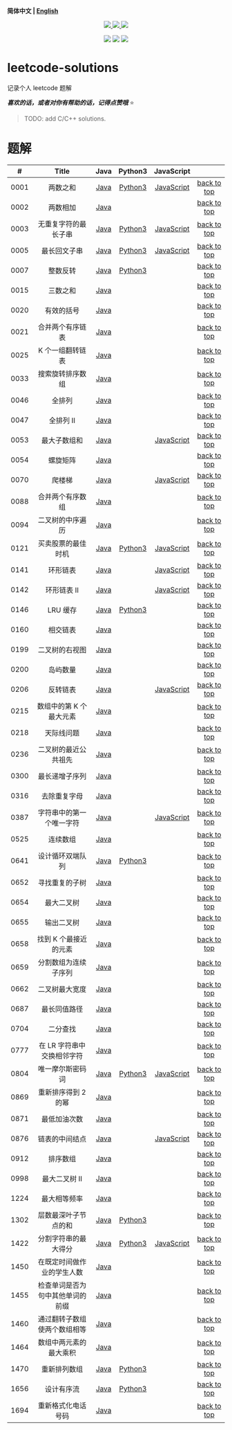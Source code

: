 **简体中文 | [English](./README.md)**

<p align="center">
    <a href="https://github.com/lyzsk/leetcode-solutions/blob/master/LICENSE">
        <img src="https://img.shields.io/github/license/lyzsk/leetcode-solutions.svg?style=plastic&logo=github" />
    </a>
    <a href="https://github.com/lyzsk/leetcode-solutions/members">
        <img src="https://img.shields.io/github/forks/lyzsk/leetcode-solutions.svg?style=plastic&logo=github" />
    </a>
    <a href="https://github.com/lyzsk/leetcode-solutions/stargazers">
        <img src="https://img.shields.io/github/stars/lyzsk/leetcode-solutions.svg?style=plastic&logo=github" />
    </a>
</p>

<p align="center">
    <img src="https://img.shields.io/badge/-Java-D61C4E?style=plastic&logo=openjdk&logoColor=FFFFFF" />
    <img src="https://img.shields.io/badge/-Python3-D61C4E?style=plastic&logo=python&logoColor=3776AB" />
    <img src="https://img.shields.io/badge/-JavaScript-D61C4E?style=plastic&logo=javascript&logoColor=F7DF1E" />
</p>

# leetcode-solutions

记录个人 leetcode 题解

**_喜欢的话，或者对你有帮助的话，记得点赞哦_** :star:

> TODO: add C/C++ solutions.

# 题解

|  #   |              Title               |       Java        |      Python3       |      JavaScript       |               |
| :--: | :------------------------------: | :---------------: | :----------------: | :-------------------: | :-----------: |
| 0001 |             两数之和             | [Java][java-0001] | [Python3][py-0001] | [JavaScript][js-0001] | [back to top] |
| 0002 |             两数相加             | [Java][java-0002] |                    |                       | [back to top] |
| 0003 |       无重复字符的最长子串       | [Java][java-0003] | [Python3][py-0003] | [JavaScript][js-0003] | [back to top] |
| 0005 |           最长回文子串           | [Java][java-0005] | [Python3][py-0005] | [JavaScript][js-0005] | [back to top] |
| 0007 |             整数反转             | [Java][java-0007] | [Python3][py-0007] |                       | [back to top] |
| 0015 |             三数之和             | [Java][java-0015] |                    |                       | [back to top] |
| 0020 |            有效的括号            | [Java][java-0020] |                    |                       | [back to top] |
| 0021 |         合并两个有序链表         | [Java][java-0021] |                    |                       | [back to top] |
| 0025 |         K 个一组翻转链表         | [Java][java-0025] |                    |                       | [back to top] |
| 0033 |         搜索旋转排序数组         | [Java][java-0033] |                    |                       | [back to top] |
| 0046 |              全排列              | [Java][java-0046] |                    |                       | [back to top] |
| 0047 |            全排列 II             | [Java][java-0047] |                    |                       | [back to top] |
| 0053 |           最大子数组和           | [Java][java-0053] |                    | [JavaScript][js-0053] | [back to top] |
| 0054 |             螺旋矩阵             | [Java][java-0054] |                    |                       | [back to top] |
| 0070 |              爬楼梯              | [Java][java-0070] |                    | [JavaScript][js-0070] | [back to top] |
| 0088 |         合并两个有序数组         | [Java][java-0088] |                    |                       | [back to top] |
| 0094 |         二叉树的中序遍历         | [Java][java-0094] |                    |                       | [back to top] |
| 0121 |        买卖股票的最佳时机        | [Java][java-0121] | [Python3][py-0121] | [JavaScript][js-0121] | [back to top] |
| 0141 |             环形链表             | [Java][java-0141] |                    | [JavaScript][js-0141] | [back to top] |
| 0142 |           环形链表 II            | [Java][java-0142] |                    | [JavaScript][js-0142] | [back to top] |
| 0146 |             LRU 缓存             | [Java][java-0146] | [Python3][py-0146] |                       | [back to top] |
| 0160 |             相交链表             | [Java][java-0160] |                    |                       | [back to top] |
| 0199 |          二叉树的右视图          | [Java][java-0199] |                    |                       | [back to top] |
| 0200 |             岛屿数量             | [Java][java-0200] |                    |                       | [back to top] |
| 0206 |             反转链表             | [Java][java-0206] |                    | [JavaScript][js-0206] | [back to top] |
| 0215 |     数组中的第 K 个最大元素      | [Java][java-0215] |                    |                       | [back to top] |
| 0218 |            天际线问题            | [Java][java-0218] |                    |                       | [back to top] |
| 0236 |       二叉树的最近公共祖先       | [Java][java-0236] |                    |                       | [back to top] |
| 0300 |          最长递增子序列          | [Java][java-0300] |                    |                       | [back to top] |
| 0316 |           去除重复字母           | [Java][java-0316] |                    |                       | [back to top] |
| 0387 |     字符串中的第一个唯一字符     | [Java][java-0387] |                    | [JavaScript][js-0387] | [back to top] |
| 0525 |             连续数组             | [Java][java-0525] |                    |                       | [back to top] |
| 0641 |         设计循环双端队列         | [Java][java-0641] | [Python3][py-0641] |                       | [back to top] |
| 0652 |          寻找重复的子树          | [Java][java-0652] |                    |                       | [back to top] |
| 0654 |            最大二叉树            | [Java][java-0654] |                    |                       | [back to top] |
| 0655 |            输出二叉树            | [Java][java-0655] |                    |                       | [back to top] |
| 0658 |      找到 K 个最接近的元素       | [Java][java-0658] |                    |                       | [back to top] |
| 0659 |       分割数组为连续子序列       | [Java][java-0659] |                    |                       | [back to top] |
| 0662 |          二叉树最大宽度          | [Java][java-0662] |                    |                       | [back to top] |
| 0687 |           最长同值路径           | [Java][java-0687] |                    |                       | [back to top] |
| 0704 |             二分查找             | [Java][java-0704] |                    |                       | [back to top] |
| 0777 |    在 LR 字符串中交换相邻字符    | [Java][java-0777] |                    |                       | [back to top] |
| 0804 |         唯一摩尔斯密码词         | [Java][java-0804] | [Python3][py-0804] | [JavaScript][js-0804] | [back to top] |
| 0869 |       重新排序得到 2 的幂        | [Java][java-0869] |                    |                       | [back to top] |
| 0871 |           最低加油次数           | [Java][java-0871] |                    |                       | [back to top] |
| 0876 |          链表的中间结点          | [Java][java-0876] |                    | [JavaScript][js-0876] | [back to top] |
| 0912 |             排序数组             | [Java][java-0912] |                    |                       | [back to top] |
| 0998 |          最大二叉树 II           | [Java][java-0998] |                    |                       | [back to top] |
| 1224 |           最大相等频率           | [Java][java-1224] |                    |                       | [back to top] |
| 1302 |       层数最深叶子节点的和       | [Java][java-1302] | [Python3][py-1302] |                       | [back to top] |
| 1422 |       分割字符串的最大得分       | [Java][java-1422] | [Python3][py-1422] | [JavaScript][js-1422] | [back to top] |
| 1450 |    在既定时间做作业的学生人数    | [Java][java-1450] |                    |                       | [back to top] |
| 1455 | 检查单词是否为句中其他单词的前缀 | [Java][java-1455] |                    |                       | [back to top] |
| 1460 |   通过翻转子数组使两个数组相等   | [Java][java-1460] |                    |                       | [back to top] |
| 1464 |      数组中两元素的最大乘积      | [Java][java-1464] |                    |                       | [back to top] |
| 1470 |           重新排列数组           | [Java][java-1470] | [Python3][py-1470] |                       | [back to top] |
| 1656 |            设计有序流            | [Java][java-1656] | [Python3][py-1656] |                       | [back to top] |
| 1694 |        重新格式化电话号码        | [Java][java-1694] |                    |                       | [back to top] |

[back to top]: #solutions
[java-0001]: ./java-solutions/0001-two-sum/src/Solution.java
[py-0001]: ./python-solutions/0001-two-sum/solution.py
[js-0001]: ./javascript-solutions/0001-two-sum/solution.js
[java-0002]: ./java-solutions/0002-add-two-numbers/src/Solution.java
[java-0003]: ./java-solutions/0003-longest-substring-without-repeating-characters/src/Solution.java
[py-0003]: ./python-solutions/0003-longest-substring-without-repeating-characters/solution.py
[js-0003]: ./javascript-solutions/0003-longest-substring-without-repeating-characters/solution.js
[java-0005]: ./java-solutions/0005-longest-palindromic-substring/src/Solution.java
[py-0005]: ./python-solutions/0005-longest-palindromic-substring/solution.py
[js-0005]: ./javascript-solutions/0005-longest-palindromic-substring/solution.js
[java-0007]: ./java-solutions/0007-reverse-integer/src/Solution.java
[py-0007]: ./python-solutions/0007-reverse-integer/solution.py
[java-0015]: ./java-solutions/0015-3-sum/src/Solution.java
[java-0020]: ./java-solutions/0020-valid-parentheses/src/Solution.java
[java-0021]: ./java-solutions/0021-merge-two-sorted-lists/src/Solution.java
[java-0025]: ./java-solutions/0025-reverse-nodes-in-k-group/src/Solution.java
[java-0033]: ./java-solutions/0033-search-in-rotated-sorted-array/src/Solution.java
[java-0046]: ./java-solutions/0046-permutations/src/Solution.java
[java-0047]: ./java-solutions/0047-permutations-ii/src/Solution.java
[java-0053]: ./java-solutions/0053-maximum-subarray/src/Solution.java
[js-0053]: ./javascript-solutions/0053-maximum-subarray/solution.js
[java-0054]: ./java-solutions/0054-spiral-matrix/src/Solution.java
[java-0070]: ./java-solutions/0070-climbing-stairs/src/Solution.java
[js-0070]: ./javascript-solutions/0070-climbing-stairs/solution.js
[java-0088]: ./java-solutions/0088-merge-sorted-array/src/Solution.java
[java-0094]: ./java-solutions/0094-binary-tree-inorder-traversal/src/Solution.java
[java-0121]: ./java-solutions/0121-best-time-to-buy-and-sell-stock/src/Solution.java
[py-0121]: ./python-solutions/0121-best-time-to-buy-and-sell-stock/solution.py
[js-0121]: ./javascript-solutions/0121-best-time-to-buy-and-sell-stock/solution.js
[java-0141]: ./java-solutions/0141-linked-list-cycle/src/Solution.java
[js-0141]: ./javascript-solutions/0141-linked-list-cycle/solution.js
[java-0142]: ./java-solutions/0142-linked-list-cycle-ii/src/Solution.java
[js-0142]: ./javascript-solutions/0142-linked-list-cycle-ii/solution.js
[java-0146]: ./java-solutions/0146-lru-cache/src/LRUCache.java
[py-0146]: ./python-solutions/0146-lru-cache/solution.py
[java-0160]: ./java-solutions/0160-intersection-of-two-linked-lists/src/Solution.java
[java-0199]: ./java-solutions/0199-binary-tree-side-view/src/Solution.java
[java-0200]: ./java-solutions/0200-number-of-islands/src/Solution.java
[java-0206]: ./java-solutions/0206-reverse-linked-list/src/Solution.java
[js-0206]: ./javascript-solutions/0206-reverse-linked-list/solution.js
[java-0215]: ./java-solutions/0215-kth-largest-element-in-an-array/src/
[java-0218]: ./java-solutions/0218-the-skyline-problem/src/Solution.java
[java-0236]: ./java-solutions/0236-lowest-common-ancestor-of-a-binary-tree/src/Solution.java
[java-0300]: ./java-solutions/0300-longest-increasing-subsequence/src/Solution.java
[java-0316]: ./java-solutions/0316-remove-duplicate-letters/src/Solution.java
[java-0387]: ./java-solutions/0387-first-unique-character-in-a-string/src/Solution.java
[js-0387]: ./javascript-solutions/0387-first-unique-character-in-a-string/solution.js
[java-0641]: ./java-solutions/0641-design-circular-deque/src/MyCircularDeque.java
[py-0641]: ./python-solutions/0641-design-circular-deque/solution.py
[java-0525]: ./java-solutions/0525-contiguous-array/src/Solution.java
[java-0652]: ./java-solutions/0652-find-duplicate-subtrees/src/Solution.java
[java-0654]: ./java-solutions/0654-maximum-binary-tree/src/
[java-0655]: ./java-solutions/0655-print-binary-tree/src/
[java-0658]: ./java-solutions/0658-find-k-closest-elements/src/Solution.java
[java-0659]: ./java-solutions/0659-split-array-into-consecutive-subsequences/src/Solution.java
[java-0662]: ./java-solutions/0662-maximum-width-of-binary-tree/src/
[java-0687]: ./java-solutions/0687-longest-univalue-path/src/Solution.java
[java-0704]: ./java-solutions/0704-binary-search/src/Solution.java
[java-0777]: ./java-solutions/0777-swap-adjacent-in-lr-string/src/Solution.java
[java-0804]: ./java-solutions/0804-unique-morse-code-words/src/Solution.java
[py-0804]: ./python-solutions/0804-unique-morse-code-words/solution.py
[js-0804]: ./javascript-solutions/0804-unique-morse-code-words/solution.js
[java-0869]: ./java-solutions/0869-reordered-power-of-2/src/Solution.java
[java-0871]: ./java-solutions/0871-minimum-number-of-refueling-stops/src/Solution.java
[java-0876]: ./java-solutions/0876-middle-of-the-linked-list/src/Solution.java
[js-0876]: ./javascript-solutions/0876-middle-of-the-linked-list/solution.js
[java-0912]: ./java-solutions/0912-sort-an-array/src/quicksort/
[java-0998]: ./java-solutions/0998-maximum-binary-tree-ii/src/Solution.java
[java-1224]: ./java-solutions/1224-maximum-equal-frequency/src/Solution.java
[java-1302]: ./java-solutions/1302-deepest-leaves-sum/src
[py-1302]: ./python-solutions/1302-deepest-leaves-sum/
[java-1422]: ./java-solutions/1422-maximum-score-after-splitting-a-string/src/Solution.java
[py-1422]: ./python-solutions/1422-maximum-score-after-splitting-a-string/solution.py
[js-1422]: ./javascript-solutions/1422-maximum-score-after-splitting-a-string/solution.js
[java-1450]: ./java-solutions/1450-number-of-students-doing-homework-at-a-given-time/src
[java-1455]: ./java-solutions/1455-check-if-a-word-occurs-as-a-prefix-of-any-word-in-a-sentence/src/Solution.java
[java-1460]: ./java-solutions/1460-make-two-arrays-equal-by-reversing-sub-arrays/src/Solution.java
[java-1464]: ./java-solutions/1464-maximum-product-of-two-elements-in-an-array/src/Solution.java
[java-1470]: ./java-solutions/1470-shuffle-the-array/src/Solution.java
[py-1470]: ./python-solutions/1470-shuffle-the-array/solution.py
[java-1656]: ./java-solutions/1656-design-an-Ordered-stream/src/OrderedStream.java
[py-1656]: ./python-solutions/1656-design-an-ordered-stream/solution.py
[java-1694]: ./java-solutions/1694-reformat-phone-number/src/Solution.java
